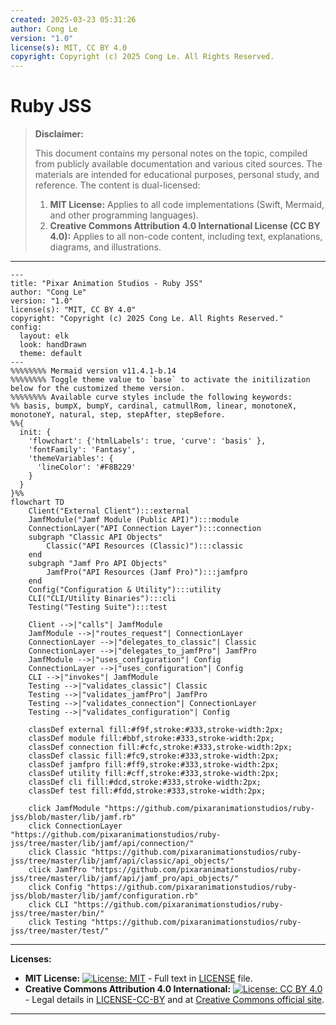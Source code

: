 ```yaml
---
created: 2025-03-23 05:31:26
author: Cong Le
version: "1.0"
license(s): MIT, CC BY 4.0
copyright: Copyright (c) 2025 Cong Le. All Rights Reserved.
---
```




# Ruby JSS
> **Disclaimer:**
>
> This document contains my personal notes on the topic,
> compiled from publicly available documentation and various cited sources.
> The materials are intended for educational purposes, personal study, and reference.
> The content is dual-licensed:
> 1. **MIT License:** Applies to all code implementations (Swift, Mermaid, and other programming languages).
> 2. **Creative Commons Attribution 4.0 International License (CC BY 4.0):** Applies to all non-code content, including text, explanations, diagrams, and illustrations.
---


```mermaid
---
title: "Pixar Animation Studios - Ruby JSS"
author: "Cong Le"
version: "1.0"
license(s): "MIT, CC BY 4.0"
copyright: "Copyright (c) 2025 Cong Le. All Rights Reserved."
config:
  layout: elk
  look: handDrawn
  theme: default
---
%%%%%%%% Mermaid version v11.4.1-b.14
%%%%%%%% Toggle theme value to `base` to activate the initilization below for the customized theme version.
%%%%%%%% Available curve styles include the following keywords:
%% basis, bumpX, bumpY, cardinal, catmullRom, linear, monotoneX, monotoneY, natural, step, stepAfter, stepBefore.
%%{
  init: {
    'flowchart': {'htmlLabels': true, 'curve': 'basis' },
    'fontFamily': 'Fantasy',
    'themeVariables': {
      'lineColor': '#F8B229'
    }
  }
}%%
flowchart TD
    Client("External Client"):::external
    JamfModule("Jamf Module (Public API)"):::module
    ConnectionLayer("API Connection Layer"):::connection
    subgraph "Classic API Objects"
        Classic("API Resources (Classic)"):::classic
    end
    subgraph "Jamf Pro API Objects"
        JamfPro("API Resources (Jamf Pro)"):::jamfpro
    end
    Config("Configuration & Utility"):::utility
    CLI("CLI/Utility Binaries"):::cli
    Testing("Testing Suite"):::test

    Client -->|"calls"| JamfModule
    JamfModule -->|"routes_request"| ConnectionLayer
    ConnectionLayer -->|"delegates_to_classic"| Classic
    ConnectionLayer -->|"delegates_to_jamfPro"| JamfPro
    JamfModule -->|"uses_configuration"| Config
    ConnectionLayer -->|"uses_configuration"| Config
    CLI -->|"invokes"| JamfModule
    Testing -->|"validates_classic"| Classic
    Testing -->|"validates_jamfPro"| JamfPro
    Testing -->|"validates_connection"| ConnectionLayer
    Testing -->|"validates_configuration"| Config

    classDef external fill:#f9f,stroke:#333,stroke-width:2px;
    classDef module fill:#bbf,stroke:#333,stroke-width:2px;
    classDef connection fill:#cfc,stroke:#333,stroke-width:2px;
    classDef classic fill:#fc9,stroke:#333,stroke-width:2px;
    classDef jamfpro fill:#ff9,stroke:#333,stroke-width:2px;
    classDef utility fill:#cff,stroke:#333,stroke-width:2px;
    classDef cli fill:#dcd,stroke:#333,stroke-width:2px;
    classDef test fill:#fdd,stroke:#333,stroke-width:2px;

    click JamfModule "https://github.com/pixaranimationstudios/ruby-jss/blob/master/lib/jamf.rb"
    click ConnectionLayer "https://github.com/pixaranimationstudios/ruby-jss/tree/master/lib/jamf/api/connection/"
    click Classic "https://github.com/pixaranimationstudios/ruby-jss/tree/master/lib/jamf/api/classic/api_objects/"
    click JamfPro "https://github.com/pixaranimationstudios/ruby-jss/tree/master/lib/jamf/api/jamf_pro/api_objects/"
    click Config "https://github.com/pixaranimationstudios/ruby-jss/blob/master/lib/jamf/configuration.rb"
    click CLI "https://github.com/pixaranimationstudios/ruby-jss/tree/master/bin/"
    click Testing "https://github.com/pixaranimationstudios/ruby-jss/tree/master/test/"

```





---
**Licenses:**

- **MIT License:**  [![License: MIT](https://img.shields.io/badge/License-MIT-yellow.svg)](LICENSE) - Full text in [LICENSE](LICENSE) file.
- **Creative Commons Attribution 4.0 International:** [![License: CC BY 4.0](https://licensebuttons.net/l/by/4.0/88x31.png)](LICENSE-CC-BY) - Legal details in [LICENSE-CC-BY](LICENSE-CC-BY) and at [Creative Commons official site](http://creativecommons.org/licenses/by/4.0/).

---